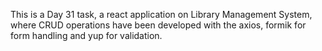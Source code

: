 This is a Day 31 task, a react application on Library Management System, where CRUD operations have been developed with the axios, formik for form handling and yup for validation.